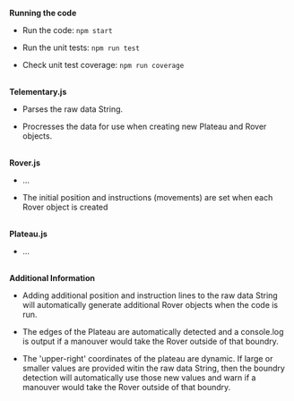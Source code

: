 **Running the code**

- Run the code: `npm start`

- Run the unit tests: `npm run test`

- Check unit test coverage: `npm run coverage`

\
**Telementary.js**

- Parses the raw data String.

- Procresses the data for use when creating new Plateau and Rover objects.

\
**Rover.js**

- ...

- The initial position and instructions (movements) are set when each Rover object is created

\
**Plateau.js**

- ...

\
**Additional Information**

- Adding additional position and instruction lines to the raw data String will automatically generate additional Rover objects when the code is run.

- The edges of the Plateau are automatically detected and a console.log is output if a manouver would take the Rover outside of that boundry.

- The 'upper-right' coordinates of the plateau are dynamic. If large or smaller values are provided witin the raw data String, then the boundry detection will automatically use those new values and warn if a manouver would take the Rover outside of that boundry.